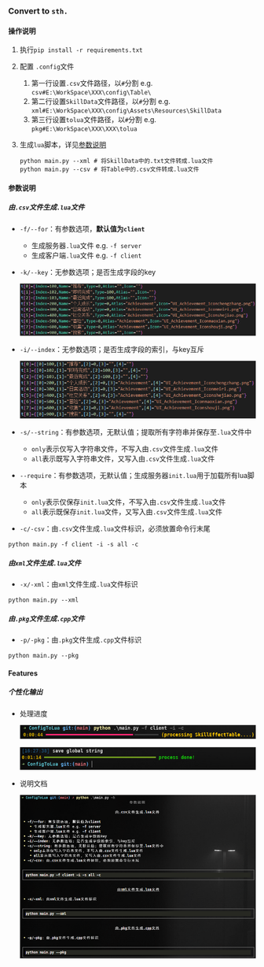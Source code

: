 ### Convert to `sth.`

#### 操作说明

1. 执行`pip install -r requirements.txt`
2. 配置 `.config`文件

   1. 第一行设置`.csv`文件路径，以`#`分割 e.g. `csv#E:\WorkSpace\XXX\config\Table\`
   2. 第二行设置`SkillData`文件路径，以`#`分割 e.g. `xml#E:\WorkSpace\XXX\config\Assets\Resources\SkillData`
   3. 第三行设置`tolua`文件路径，以`#`分割 e.g. `pkg#E:\WorkSpace\XXX\XXX\tolua`

3. 生成`lua`脚本，详见[参数说明](####参数说明)

    ```shell
    python main.py --xml # 将SkillData中的.txt文件转成.lua文件
    python main.py --csv # 将Table中的.csv文件转成.lua文件 
    ```
    

#### 参数说明

##### 由`.csv`文件生成`.lua`文件

* `-f/--for`：有参数选项，**默认值为`client`**
  * 生成服务器`.lua`文件 e.g. `-f server`
  * 生成客户端`.lua`文件 e.g. `-f client`
  
* `-k/--key`：无参数选项；是否生成字段的key

  ![example-with-key](./docs/example-with-key.png)

* `-i/--index`：无参数选项；是否生成字段的索引，与key互斥

  ![example-with-index](./docs/example-with-index.png)

* `-s/--string`：有参数选项，无默认值；提取所有字符串并保存至`.lua`文件中
  * `only`表示仅写入字符串文件，不写入由`.csv`文件生成`.lua`文件
  * `all`表示既写入字符串文件，又写入由`.csv`文件生成`.lua`文件

* `--require`：有参数选项，无默认值；生成服务器`init.lua`用于加载所有lua脚本
  * `only`表示仅保存`init.lua`文件，不写入由`.csv`文件生成`.lua`文件
  * `all`表示既保存`init.lua`文件，又写入由`.csv`文件生成`.lua`文件

* `-c/-csv`：由`.csv`文件生成`.lua`文件标识，必须放置命令行末尾

```shell
python main.py -f client -i -s all -c
```

##### 由`xml`文件生成`.lua`文件

* `-x/-xml`：由`xml`文件生成`.lua`文件标识

```shell
python main.py --xml
```

##### 由`.pkg`文件生成`.cpp`文件

* `-p/-pkg`：由`.pkg`文件生成`.cpp`文件标识

```shell
python main.py --pkg
```

#### Features

##### 个性化输出

* 处理进度

  ![progress-print-1](./docs/progress-print-1.png)

  ![progress-print-2](./docs/progress-print-2.png)

* 说明文档

  ![help-doc](./docs/help-doc.png)
